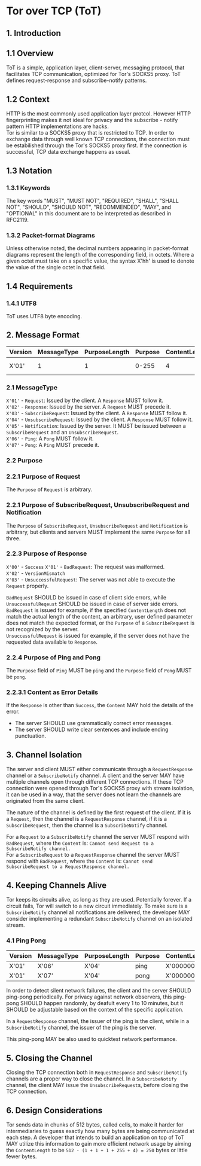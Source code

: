 # Tor over TCP (ToT)

## 1. Introduction

## 1.1 Overview

ToT is a simple, application layer, client-server, messaging protocol, that facilitates TCP communication, optimized for Tor's SOCKS5 proxy. ToT defines request-response and subscribe-notify patterns.

## 1.2 Context

HTTP is the most commonly used application layer protcol. However HTTP fingerprinting makes it not ideal for privacy and the subscribe - notify pattern HTTP implementations are hacks.  
Tor is similar to a SOCKS5 proxy that is restricted to TCP. In order to exchange data through well known TCP connections, the connection must be estabilished through the Tor's SOCKS5 proxy first. If the connection is successful, TCP data exchange happens as usual. 

## 1.3 Notation

### 1.3.1 Keywords

The key words "MUST", "MUST NOT", "REQUIRED", "SHALL", "SHALL NOT", "SHOULD", "SHOULD NOT", "RECOMMENDED", "MAY", and "OPTIONAL" in this document are to be interpreted as described in RFC2119.

### 1.3.2 Packet-format Diagrams

Unless otherwise noted, the decimal numbers appearing in packet-format diagrams represent the length of the corresponding field, in octets. Where a given octet must take on a specific value, the syntax X'hh' is used to denote the value of the single octet in that field.

## 1.4 Requirements

### 1.4.1 UTF8

ToT uses UTF8 byte encoding.

## 2. Message Format

| Version | MessageType | PurposeLength | Purpose | ContentLength | Content      |
|---------|-------------|---------------|---------|---------------|--------------|
| X'01'   | 1           | 1             | 0-255   | 4             | 0-4294967295 |

### 2.1 MessageType

`X'01'` - `Request`: Issued by the client. A `Response` MUST follow it.  
`X'02'` - `Response`: Issued by the server. A `Request` MUST precede it.  
`X'03'` - `SubscribeRequest`: Issued by the client. A `Response` MUST follow it.  
`X'04'` - `UnsubscribeRequest`: Issued by the client. A `Response` MUST follow it.  
`X'05'` - `Notification`: Issued by the server. It MUST be issued between a `SubscribeRequest` and an `UnsubscribeRequest`.  
`X'06'` - `Ping`: A `Pong` MUST follow it.  
`X'07'` - `Pong`: A `Ping` MUST precede it.

### 2.2 Purpose

### 2.2.1 Purpose of Request

The `Purpose` of `Request` is arbitrary.

### 2.2.1 Purpose of SubscribeRequest, UnsubscribeRequest and Notification

The `Purpose` of `SubscribeRequest`, `UnsubscribeRequest` and `Notification` is arbitrary, but clients and servers MUST implement the same `Purpose` for all three.

### 2.2.3 Purpose of Response

`X'00'` - `Success`
`X'01'` - `BadRequest`: The request was malformed.  
`X'02'` - `VersionMismatch`  
`X'03'` - `UnsuccessfulRequest`: The server was not able to execute the `Request` properly.

`BadRequest` SHOULD be issued in case of client side errors, while `UnsuccessfulReqeust` SHOULD be issued in case of server side errors.  
`BadRequest` is issued for example, if the specified `ContentLength` does not match the actual length of the content, an arbitrary, user defined parameter does not match the expected format, or the `Purpose` of a `SubscribeRequest` is not recognized by the server.  
`UnsuccessfulRequest` is issued for example, if the server does not have the requested data available to `Response`.

### 2.2.4 Purpose of Ping and Pong

The `Purpose` field of `Ping` MUST be `ping` and the `Purpose` field of `Pong` MUST be `pong`.

### 2.2.3.1 Content as Error Details

If the `Response` is other than `Success`, the `Content` MAY hold the details of the error.  

* The server SHOULD use grammatically correct error messages.
* The server SHOULD write clear sentences and include ending punctuation.

## 3. Channel Isolation

The server and client MUST either communicate through a `RequestResponse` channel or a `SubscribeNotify` channel. A client and the server MAY have multiple channels open through different TCP connections. If these TCP connection were opened through Tor's SOCKS5 proxy with stream isolation, it can be used in a way, that the server does not learn the channels are originated from the same client.

The nature of the channel is defined by the first request of the client. If it is a `Request`, then the channel is a `RequestResponse` channel, if it is a `SubscribeRequest`, then the channel is a `SubscribeNotify` channel.

For a `Request` to a `SubscribeNotify` channel the server MUST respond with `BadRequest`, where the `Content` is: `Cannot send Request to a SubscribeNotify channel.`  
For a `SubscribeRequest` to a `RequestResponse` channel the server MUST respond with `BadRequest`, where the `Content` is: `Cannot send SubscribeRequest to a RequestResponse channel.`  

## 4. Keeping Channels Alive

Tor keeps its circuits alive, as long as they are used. Potentially forever. If a circuit fails, Tor will switch to a new circuit immediately. To make sure is a `SubscribeNotify` channel all notifications are delivered, the developer MAY consider implementing a redundant `SubscribeNotify` channel on an isolated stream.  

### 4.1 Ping Pong

| Version | MessageType | PurposeLength | Purpose | ContentLength | Content |
|---------|-------------|---------------|---------|---------------|---------|
| X'01'   | X'06'       | X'04'         | ping    | X'00000000'   |         |
| X'01'   | X'07'       | X'04'         | pong    | X'00000000'   |         |

In order to detect silent network failures, the client and the server SHOULD ping-pong periodically. For privacy against network observers, this ping-pong SHOULD happen randomly, by deafult every 1 to 10 minutes, but it SHOULD be adjustable based on the context of the specific application.

In a `RequestResponse` channel, the issuer of the ping is the client, while in a `SubscribeNotify` channel, the issuer of the ping is the server.

This ping-pong MAY be also used to quicktest network performance.

## 5. Closing the Channel

Closing the TCP connection both in `RequestResponse` and `SubscribeNotify` channels are a proper way to close the channel. In a `SubscribeNotify` channel, the client MAY issue the `UnsubscribeRequest`s, before closing the TCP connection.

## 6. Design Considerations

Tor sends data in chunks of 512 bytes, called cells, to make it harder for intermediaries to guess exactly how many bytes are being communicated at each step. A developer that intends to build an application on top of ToT MAY utilize this information to gain more efficient network usage by aiming the `ContentLength` to be `512 - (1 + 1 + 1 + 255 + 4) = 250` bytes or little fewer bytes.
